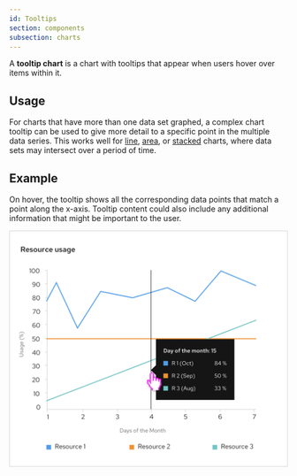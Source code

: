 ```yaml
---
id: Tooltips
section: components
subsection: charts
---
```


A **tooltip chart** is a chart with tooltips that appear when users hover over items within it.

## Usage
For charts that have more than one data set graphed, a complex chart tooltip can be used to give more detail to a specific point in the multiple data series. This works well for [line](/components/charts/line-chart), [area](/components/charts/area-chart), or [stacked](/components/charts/stack-chart) charts, where data sets may intersect over a period of time.

## Example
On hover, the tooltip shows all the corresponding data points that match a point along the x-axis. Tooltip content could also include any additional information that might be important to the user.

<img src="./img/chart-tooltip.png" alt="Example of tooltip in line chart" width="600"/>



